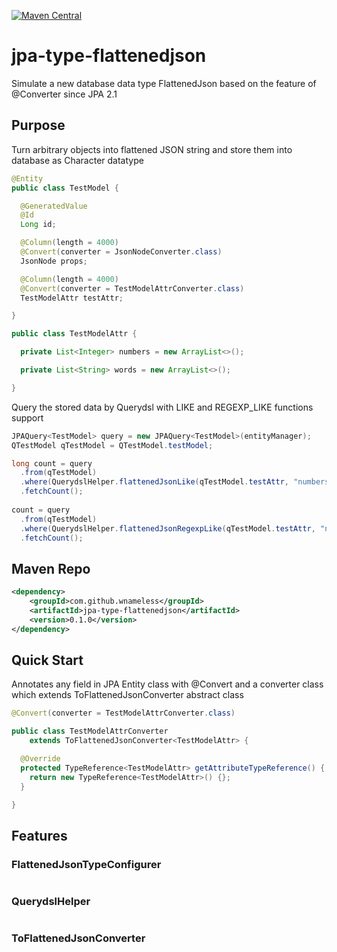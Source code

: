 [![Maven Central](https://maven-badges.herokuapp.com/maven-central/com.github.wnameless/jpa-type-flattenedjson/badge.svg)](https://maven-badges.herokuapp.com/maven-central/com.github.wnameless/jpa-type-flattenedjson)

jpa-type-flattenedjson
=============
Simulate a new database data type FlattenedJson based on the feature of @Converter since JPA 2.1

## Purpose
Turn arbitrary objects into flattened JSON string and store them into database as Character datatype
```java
@Entity
public class TestModel {

  @GeneratedValue
  @Id
  Long id;

  @Column(length = 4000)
  @Convert(converter = JsonNodeConverter.class)
  JsonNode props;

  @Column(length = 4000)
  @Convert(converter = TestModelAttrConverter.class)
  TestModelAttr testAttr;

}

public class TestModelAttr {

  private List<Integer> numbers = new ArrayList<>();

  private List<String> words = new ArrayList<>();

}
```

Query the stored data by Querydsl with LIKE and REGEXP_LIKE functions support
```java
JPAQuery<TestModel> query = new JPAQuery<TestModel>(entityManager);
QTestModel qTestModel = QTestModel.testModel;

long count = query
  .from(qTestModel)
  .where(QuerydslHelper.flattenedJsonLike(qTestModel.testAttr, "numbers[0]", "3"))
  .fetchCount();
  
count = query
  .from(qTestModel)
  .where(QuerydslHelper.flattenedJsonRegexpLike(qTestModel.testAttr, "numbers[0]", "\\d+"))
  .fetchCount();
```

## Maven Repo
```xml
<dependency>
	<groupId>com.github.wnameless</groupId>
	<artifactId>jpa-type-flattenedjson</artifactId>
	<version>0.1.0</version>
</dependency>
```

## Quick Start
Annotates any field in JPA Entity class with @Convert and a converter class which extends ToFlattenedJsonConverter abstract class
```java
@Convert(converter = TestModelAttrConverter.class)
```
```java
public class TestModelAttrConverter
    extends ToFlattenedJsonConverter<TestModelAttr> {

  @Override
  protected TypeReference<TestModelAttr> getAttributeTypeReference() {
    return new TypeReference<TestModelAttr>() {};
  }

}
```

## Features
### FlattenedJsonTypeConfigurer
```java
```

### QuerydslHelper
```java
```

### ToFlattenedJsonConverter
```java
```
